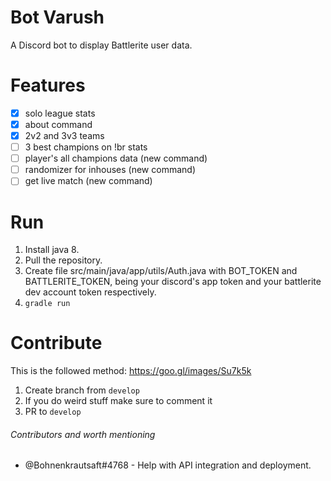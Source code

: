 # Bot Varush
A Discord bot to display Battlerite user data.

# Features
- [x] solo league stats
- [x] about command
- [x] 2v2 and 3v3 teams
- [ ] 3 best champions on !br stats
- [ ] player's all champions data (new command)
- [ ] randomizer for inhouses (new command)
- [ ] get live match (new command)

# Run
1. Install java 8.
2. Pull the repository.
3. Create file src/main/java/app/utils/Auth.java with BOT_TOKEN and BATTLERITE_TOKEN, being your discord's app token and your battlerite dev account token respectively.
4. `gradle run`

# Contribute
This is the followed method: https://goo.gl/images/Su7k5k
1. Create branch from `develop`
2. If you do weird stuff make sure to comment it
3. PR to `develop`

###### Contributors and worth mentioning
- @Bohnenkrautsaft#4768 - Help with API integration and deployment.

